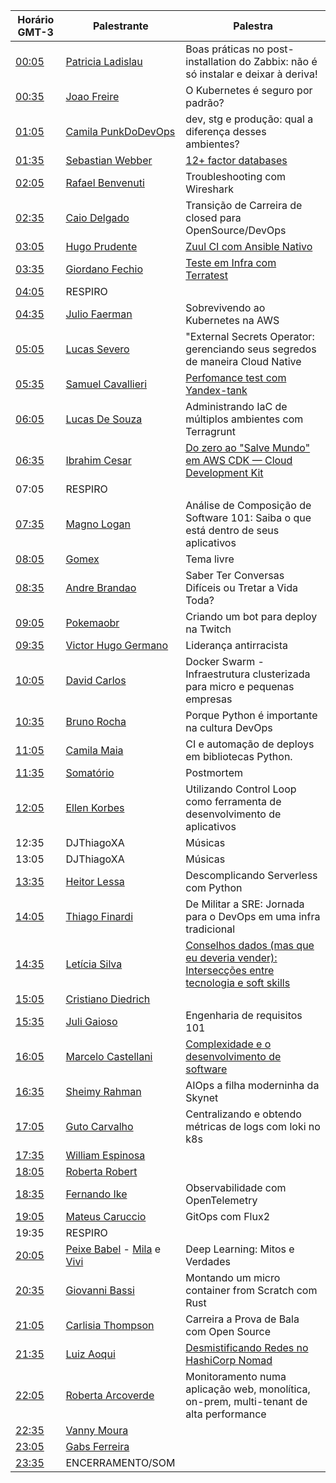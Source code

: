 | Horário GMT-3 | Palestrante  | Palestra |
|---|---|---| 
| [00:05](https://www.twitch.tv/videos/1116708891?t=00h15m54s) | [Patricia Ladislau](https://www.linkedin.com/in/patricialadislausilva/) | Boas práticas no post-installation do Zabbix: não é só instalar e deixar à deriva! |
| [00:35](https://www.twitch.tv/videos/1116708891?t=00h48m29s) | [Joao Freire](https://www.linkedin.com/in/joaopaulocunhafreire/) | O Kubernetes é seguro por padrão? |
| [01:05](https://www.twitch.tv/videos/1116708891?t=01h22m39s) | [Camila PunkDoDevOps](https://www.linkedin.com/in/camilla-martins-603344115/) | dev, stg e produção: qual a diferença desses ambientes? |
| [01:35](https://www.twitch.tv/videos/1116708891?t=01h53m10s) | [Sebastian Webber](https://www.linkedin.com/in/sebawebber/) | [12+ factor databases](talks/sebawebber/12-factor-databases.pdf) |
| [02:05](https://www.twitch.tv/videos/1116708891?t=02h31m33s) | [Rafael Benvenuti](https://www.linkedin.com/in/rafaelbenvenuti/) | Troubleshooting com Wireshark |
| [02:35](https://www.twitch.tv/videos/1116708891?t=03h07m08s) | [Caio Delgado](https://www.linkedin.com/in/caio-delgado/) | Transição de Carreira de closed para OpenSource/DevOps |
| [03:05](https://www.twitch.tv/videos/1116708891?t=03h46m52s) | [Hugo Prudente](https://www.linkedin.com/in/hugoprudente/) | [Zuul CI com Ansible Nativo](talks/hugoprudente/zuul-ci-30min.pdf) |
| [03:35](https://www.twitch.tv/videos/1116708891?t=04h15m22s) | [Giordano Fechio](https://www.linkedin.com/in/gfechio/) | [Teste em Infra com Terratest](talks/GiordanoFechio) |
| [04:05]() | RESPIRO |  |
| [04:35](https://www.twitch.tv/videos/1116708891?t=04h45m32s) | [Julio Faerman](https://www.linkedin.com/in/faermanj/) | Sobrevivendo ao Kubernetes na AWS |
| [05:05](https://www.twitch.tv/videos/1116708891?t=05h11m53s) | [Lucas Severo](https://www.linkedin.com/in/lucas-severo-317540185/) | "External Secrets Operator: gerenciando seus segredos de maneira Cloud Native |
| [05:35](https://www.twitch.tv/videos/1116708891?t=05h47m34s) | [Samuel Cavallieri](https://www.linkedin.com/in/samuel-cavallieri/) | [Perfomance test com Yandex-tank](talks/samuel_cavallieri/performance_test_com_yandex_tank.pdf) 
| [06:05](https://www.twitch.tv/videos/1116708891?t=06h14m58s) | [Lucas De Souza](https://www.linkedin.com/in/ldsouza1220/) | Administrando IaC de múltiplos ambientes com Terragrunt |
| [06:35](https://www.twitch.tv/videos/1116708891?t=06h44m39s) | [Ibrahim Cesar](https://www.linkedin.com/in/ibrahimcesar/) | [Do zero ao "Salve Mundo" em AWS CDK — Cloud Development Kit](talks/ibrahimcesar) |
| 07:05 | RESPIRO | |
| [07:35](https://www.twitch.tv/videos/1116708891?t=07h40m45s) | [Magno Logan](https://www.linkedin.com/in/magnologan/) | Análise de Composição de Software 101: Saiba o que está dentro de seus aplicativos |
| [08:05](https://www.twitch.tv/videos/1116708891?t=08h16m57s) | [Gomex](https://www.linkedin.com/in/rbgomes/) | Tema livre |
| [08:35](https://www.twitch.tv/videos/1116708891?t=08h56m18s) | [Andre Brandao](https://twitter.com/absbrandao) | Saber Ter Conversas Difíceis ou Tretar a Vida Toda? |
| [09:05](https://www.twitch.tv/videos/1116708891?t=09h23m35s) | [Pokemaobr](https://www.linkedin.com/in/pokemaobr/) | Criando um bot para deploy na Twitch |
| [09:35](https://www.twitch.tv/videos/1116708891?t=09h51m21s) | [Victor Hugo Germano](https://www.linkedin.com/in/victorhg/) | Liderança antirracista |
| [10:05](https://www.twitch.tv/videos/1116708891?t=10h30m28s) | [David Carlos](https://www.linkedin.com/in/davidcarlos13/) | Docker Swarm - Infraestrutura clusterizada para micro e pequenas empresas |
| [10:35](https://www.twitch.tv/videos/1116708891?t=11h00m35s) | [Bruno Rocha](https://www.linkedin.com/in/rochacbruno/) | Porque Python é importante na cultura DevOps |
| [11:05](https://www.twitch.tv/videos/1116708891?t=11h33m05s) | [Camila Maia](https://www.linkedin.com/in/cmaiacd/) | CI e automação de deploys em bibliotecas Python. |
| [11:35](https://www.twitch.tv/videos/1116708891?t=11h59m31s) | [Somatório](https://twitter.com/somatorio) | Postmortem |
| [12:05](https://www.twitch.tv/videos/1116708891?t=12h28m33s) | [Ellen Korbes](https://www.linkedin.com/in/ellenkorbes/) | Utilizando Control Loop como ferramenta de desenvolvimento de aplicativos |
| 12:35 | DJThiagoXA | Músicas |
| 13:05 | DJThiagoXA  | Músicas |
| [13:35](https://www.twitch.tv/videos/1116708891?t=13h52m48s) | [Heitor Lessa](https://www.linkedin.com/in/heitorlessa/) | Descomplicando Serverless com Python |
| [14:05](https://www.twitch.tv/videos/1116708891?t=14h25m24s) | [Thiago Finardi](https://www.linkedin.com/in/thiagofinardi/) | De Militar a SRE: Jornada para o DevOps em uma infra tradicional |
| [14:35](https://www.twitch.tv/videos/1116708891?t=14h59m44s) | [Letícia Silva](https://www.linkedin.com/in/lsilvadev/) | [Conselhos dados (mas que eu deveria vender): Intersecções entre tecnologia e soft skills](https://www.canva.com/design/DAEPSZ0dmEM/7rCBPZfsXm8DDUbX_VNZig/view?utm_content=DAEPSZ0dmEM&utm_campaign=designshare&utm_medium=link&utm_source=sharebutton) |
| [15:05](https://www.twitch.tv/videos/1116708891?t=15h45m06s) | [Cristiano Diedrich](https://www.linkedin.com/in/cristianodiedrich/) |  |
| [15:35](https://www.twitch.tv/videos/1116708891?t=16h16m24s) | [Juli Gaioso](https://www.linkedin.com/in/juligaioso/) | Engenharia de requisitos 101 |
| [16:05](https://www.twitch.tv/videos/1116708891?t=16h36m31s) | [Marcelo Castellani](https://www.linkedin.com/in/mfcastellani/) | [Complexidade e o desenvolvimento de software](talks/marcelo_castellani/Complexidade.pdf) |
| [16:35](https://www.twitch.tv/videos/1116708891?t=17h14m43s) | [Sheimy Rahman](https://www.linkedin.com/in/sheimyrahman/) | AIOps a filha moderninha da Skynet |
| [17:05](https://www.twitch.tv/videos/1116708891?t=17h52m29s) | [Guto Carvalho](https://www.linkedin.com/in/falagutera/) | Centralizando e obtendo métricas de logs com loki no k8s |
| [17:35](https://www.twitch.tv/videos/1116708891?t=18h26m08s) | [William Espinosa](https://www.linkedin.com/in/william-espinosa-713909b2/) |  |
| [18:05]() | [Roberta Robert](https://www.linkedin.com/in/robertarobert/) |  |
| [18:35](https://www.twitch.tv/videos/1116708891?t=19h14m40s) | [Fernando Ike](https://www.linkedin.com/in/fernandoike/) | Observabilidade com OpenTelemetry |
| [19:05](https://www.twitch.tv/videos/1116708891?t=19h44m40s) | [Mateus Caruccio](https://www.linkedin.com/in/mateus-caruccio/) | GitOps com Flux2 |
| 19:35 | RESPIRO |  |
| [20:05](https://www.twitch.tv/videos/1116708891?t=20h32m07s) | [Peixe Babel](https://www.linkedin.com/in/camila-laranjeira-a65b9069/) - [Mila](https://twitter.com/milalaranjeira) e [Vivi](https://twitter.com/avivimota) | Deep Learning: Mitos e Verdades |
| [20:35](https://www.twitch.tv/videos/1116708891?t=21h17m21s) | [Giovanni Bassi](https://www.linkedin.com/in/giovannibassi/) | Montando um micro container from Scratch com Rust |
| [21:05](https://www.twitch.tv/videos/1116708891?t=23h23m15s) | [Carlisia Thompson](https://www.linkedin.com/in/carlisia/) | Carreira a Prova de Bala com Open Source |
| [21:35](https://www.twitch.tv/videos/1116708891?t=21h59m35s) | [Luiz Aoqui](https://www.linkedin.com/in/luizaoqui/) | [Desmistificando Redes no HashiCorp Nomad](talks/luiz) |
| [22:05](https://www.twitch.tv/videos/1116708891?t=22h37m26s) | [Roberta Arcoverde](https://www.linkedin.com/in/robertaarcoverde/) | Monitoramento numa aplicação web, monolítica, on-prem, multi-tenant de alta performance  |
| [22:35](https://www.twitch.tv/videos/1116708891?t=23h25m59s) | [Vanny Moura](https://twitter.com/WonderWanny) |  |
| [23:05](https://www.twitch.tv/videos/1116708891?t=23h25m59s) | [Gabs Ferreira](https://www.linkedin.com/in/gabsferreira/) |  |
| [23:35](https://www.twitch.tv/videos/1116708891?t=24h21m31s) | ENCERRAMENTO/SOM |  |
